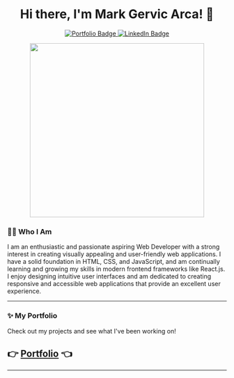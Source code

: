 <h1 align="center"> Hi there, I'm Mark Gervic Arca! 👋 </h1>

<p align="center">
 <a href="https://mark-gervic-arca.onrender.com/">
    <img src="https://img.shields.io/badge/My_Portfolio-000000?style=for-the-badge&logo=About.me&logoColor=white" alt="Portfolio Badge"/>
  </a>
  <a href="https://www.linkedin.com/in/mark-gervic-arca-a8455a318/">
    <img src="https://img.shields.io/badge/LinkedIn-0077B5?style=for-the-badge&logo=linkedin&logoColor=white" alt="LinkedIn Badge"/>
  </a>

</p>

<p align="center">
  <img src="https://mark-gervic-arca.onrender.com/assets/bg.png" width="400">
</p>

### 👨‍💻 Who I Am
I am an enthusiastic and passionate aspiring Web Developer with a strong interest in creating visually appealing and user-friendly web applications. I have a solid foundation in HTML, CSS, and JavaScript, and am continually learning and growing my skills in modern frontend frameworks like React.js. I enjoy designing intuitive user interfaces and am dedicated to creating responsive and accessible web applications that provide an excellent user experience.
 
 
---

### ✨ My Portfolio

Check out my projects and see what I've been working on!

## 👉 [**Portfolio**](https://mark-gervic-arca.onrender.com) 👈

---
